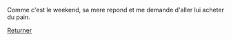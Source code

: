 Comme c'est le weekend, sa mere repond et me demande d'aller lui acheter du pain.

[Returner](../feu-de-camp.md)
